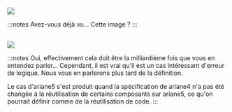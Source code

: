 #
![](assets/img/avdv.jpg)

:::notes
Avez-vous déjà vu… Cette image ?
:::

##
![](assets/img/ariane5.jpg)

:::notes
Oui, effectivement cela doit être la milliardième fois que vous en entendez parler…
Cependant, il est vrai qu'il est un cas intéressant d'erreur de logique. Nous vous en parlerons plus tard de la définition.

Le cas d'ariane5 s'est produit quand la spécification de ariane4 n'a pas été changée à la réutilisation de certains composants sur ariane5, ce qu'on pourrait définir comme de la réutilisation de code.
:::
